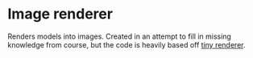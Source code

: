 # Image renderer
Renders models into images.
Created in an attempt to fill in missing knowledge from course, but
the code is heavily based off [tiny renderer][1].

[1]: https://github.com/ssloy/tinyrenderer/
